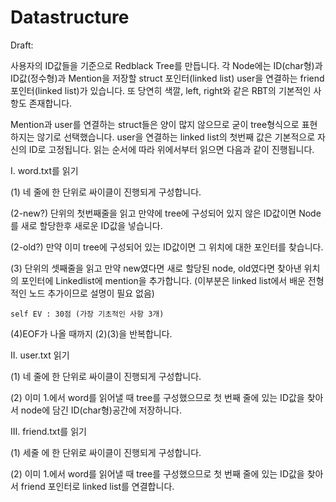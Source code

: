 # Datastructure

Draft:

사용자의 ID값들을 기준으로 Redblack Tree를 만듭니다.
각 Node에는 ID(char형)과 ID값(정수형)과 Mention을 저장할 struct 포인터(linked list)
user을 연결하는 friend포인터(linked list)가 있습니다.
또 당연히 색깔, left, right와 같은 RBT의 기본적인 사항도 존재합니다.

Mention과 user를 연결하는 struct들은 양이 많지 않으므로 굳이 tree형식으로
표현하지는 않기로 선택했습니다.
user을 연결하는 linked list의 첫번째 값은 기본적으로 자신의 ID로 고정됩니다.
읽는 순서에 따라 위에서부터 읽으면 다음과 같이 진행됩니다.

I. word.txt를 읽기

(1) 네 줄에 한 단위로 싸이클이 진행되게 구성합니다.

(2-new?)  단위의 첫번째줄을 읽고 만약에 tree에 구성되어 있지 않은 ID값이면
          Node를 새로 할당한후 새로운 ID값을 넣습니다.
          
(2-old?)  만약 이미 tree에 구성되어 있는 ID값이면
          그 위치에 대한 포인터를 찾습니다.
          
(3) 단위의 셋째줄을 읽고 만약 new였다면 새로 할당된 node, 
    old였다면 찾아낸 위치의 포인터에 Linkedlist에 mention을 추가합니다.
    (이부분은 linked list에서 배운 전형적인 노드 추가이므로 설명이 필요 없음)
    
    
    self EV : 30점 (가장 기초적인 사항 3개)
    
(4)EOF가 나올 때까지 (2)(3)을 반복합니다.


II. user.txt 읽기

(1) 네 줄에 한 단위로 싸이클이 진행되게 구성합니다.

(2) 이미 1.에서 word를 읽어낼 때 tree를 구성했으므로 첫 번째 줄에 있는
    ID값을 찾아서 node에 담긴 ID(char형)공간에 저장하니다.
    

III. friend.txt를 읽기

(1) 세줄 에 한 단위로 싸이클이 진행되게 구성합니다.

(2) 이미 1.에서 word를 읽어낼 때 tree를 구성했으므로
    첫 번째 줄에 있는 ID값을 찾아서 friend 포인터로 linked list를 연결합니다.
    




